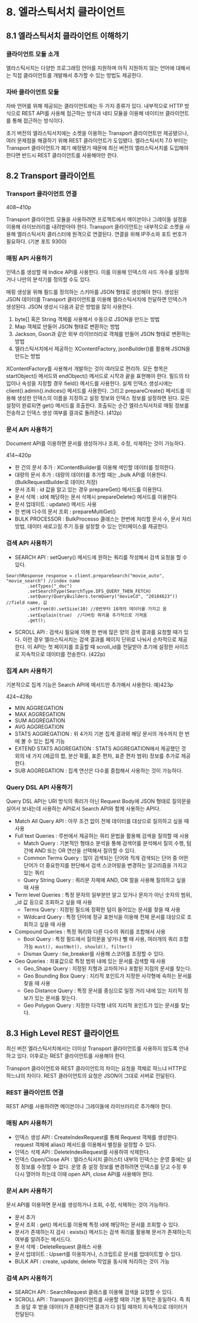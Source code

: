 # 8. 엘라스틱서치 클라이언트
## 8.1 엘라스틱서치 클라이언트 이해하기
### 클라이언트 모듈 소개
엘라스틱서치는 다양한 프로그래밍 언어를 지원하며 아직 지원하지 않는 언어에 대해서는 직접 클라이언트를 개발해서 추가할 수 있는 방법도 제공한다. 

### 자바 클라이언트 모듈
자바 언어를 위해 제공되는 클라이언트에는 두 가지 종류가 있다. 내부적으로 HTTP 방식으로 REST API를 사용해 접근하는 방식과 네티 모듈을 이용해 네이티브 클라이언트를 통해 접근하는 방식이다.

초기 버전의 엘라스틱서치에는 소켓을 이용하는 Transport 클라이언트만 제공됐으나, 여러 문제점을 해결하기 위해 REST 클라이언트가 도입됐다. 엘라스틱서치 7.0 부터는 Transport 클라이언트가 폐기 예정됐기 때문에 최신 버전의 엘라스틱서치를 도입해야 한다면 반드시 REST 클라이언트를 사용해야만 한다.

## 8.2 Transport 클라이언트
### Transport 클라이언트 연결
408~410p

Transport 클라이언트 모듈을 사용하려면 프로젝트에서 메이븐이나 그레이들 설정을 이용해 라이브러리를 내려받아야 한다. Transport 클라이언트는 내부적으로 소켓을 사용해 엘라스틱서치 클러스터에 원격으로 연결된다. 연결을 위해 IP주소와 포트 번호가 필요하다. (기본 포트 9300)

### 매핑 API 사용하기
인덱스를 생성할 때 Indice API를 사용한다. 이를 이용해 인덱스의 샤드 개수를 설정하거나 나만의 분석기를 정의할 수도 있다.

매핑 생성을 위해 필드를 정의하는 스키마를 JSON 형태로 생성해야 한다. 생성된 JSON 데이터를 Transport 클라이언트를 이용해 엘라스틱서치에 전달하면 인덱스가 생성된다. JSON 생성시 다음과 같은 방법을 많이 사용한다.
1. byte[] 혹은 String 객체를 사용해서 수동으로 JSON을 만드는 방법
2. Map 객체로 만들어 JSON 형태로 변환하는 방법
3. Jackson, Gson과 같은 외부 라이브러리로 객체를 만들어 JSON 형태로 변환하는 방법
4. 엘라스틱서치에서 제공하는 XContentFactory, jsonBuilder()를 활용해 JSON을 만드는 방법

XContentFactory를 사용해서 개발하는 것이 여러모로 편리하. 모든 항목은 startObject() 메서드와 endObject() 메서드로 시작과 끝을 표현해야 한다. 필드의 타입이나 속성을 지정할 경우 field() 메서드를 사용한다. 실제 인덱스 생성시에는 client().admin().indices() 메서드를 사용한다. 그리고 prepareCreate() 메서드를 이용해 생성한 인덱스의 이름을 지정하고 설정 정보와 인덱스 정보를 설정하면 된다.
모든 설정이 완료되면 get() 메서드를 호출한다. 호출되는 순간 엘라스틱서치로 매핑 정보를 전송하고 인덱스 생성 여부를 결과로 돌려준다. (412p)

### 문서 API 사용하기
Document API를 이용하면 문서를 생성하거나 조회, 수정, 삭제하는 것이 가능하다. 

414~420p
* 한 건의 문서 추가 : XContentBuilder를 이용해 색인할 데이터를 정의한다. 
* 대량의 문서 추가 : 대량의 데이터를 추가할 때는 _bulk API를 이용한다. (BulkRequestBuilder로 데이터 저장)
* 문서 조회 : id 값을 알고 있는 경우 prepareGet() 메서드를 이용한다. 
* 문서 삭제 : id에 해당하는 문서 삭제시 prepareDelete() 메서드를 이용한다.
* 문서 업데이트 : update() 메서드 사용
* 한 번에 다수의 문서 조회 : prepareMultiGet()
* BULK PROCESSOR : BulkProcesso 클래스는 한번에 처리할 문서 수, 문서 처리 방법, 데이터 새로고침 주기 등을 설정할 수 있는 인터페이스를 제공한다.

### 검색 API 사용하기
* SEARCH API : setQuery() 메서드에 원하는 쿼리를 작성해서 검색 요청을 할 수 있다.

```
SearchResponse response = client.prepareSearch("movie_auto", "movie_search") //index name
        .setTypes("_doc")
        .setSearchType(SearchType.DFS_QUERY_THEN_FETCH)
        .setQuery(QueryBuilders.termQuery("movieCd", "20184623")) //field name, 값
        .setFrom(0).setSize(10) //0번부터 10개의 데이터를 가지고 옴
        .setExplain(true)  //디버킹 쿼리를 추가적으로 가져옴
        .get();
```

* SCROLL API : 검색시 필요에 의해 한 번에 많은 양의 검색 결과를 요청할 때가 있다. 이런 경우 엘라스틱서치는 검색 결과를 페이지 단위로 나눠서 순차적으로 제공한다. 이 API는 첫 페이지를 호출할 때 scroll_id를 전달받아 초기에 설정한 사이즈로 지속적으로 데이터를 전송한다. (422p)

### 집계 API 사용하기
기본적으로 집계 기능은 Search API에 메서드만 추가해서 사용한다. 예)423p

424~428p
* MIN AGGREGATION
* MAX AGGREGATION
* SUM AGGREGATION
* AVG AGGREGATION
* STATS AGGREGATION : 위 4가지 기본 집계 결과와 해당 문서의 개수까지 한 번에 볼 수 있는 집계 기능
* EXTEND STATS AGGREGATION : STATS AGGREGATION에서 제공했던 것 외의 네 가지 (제곱의 합, 분산 확률, 표준 편차, 표준 편차 범위) 정보를 추가로 제공한다.
* SUB AGGREGATION : 집계 연산은 다수를 중첩해서 사용하는 것이 가능하다. 

### Query DSL API 사용하기
Query DSL API는 URI 방식의 쿼리가 아닌 Request Body에 JSON 형태로 질의문을 실어서 보내는데 사용하는 API로서 Search API와 함께 사용하는 API다.

* Match All Query API : 아무 조건 없이 전체 데이터를 대상으로 질의하고 싶을 때 사용
* Full text Queries : 루씬에서 제공하는 쿼리 문법을 활용해 검색을 질의할 때 사용
  * Match Query : 기본적인 형태소 분석을 통해 검색어를 분석해서 질의 수행, 텀 간에 AND 또는 OR 연산을 선택해서 질의할 수 있다.
  * Common Terms Query : 많이 검색되는 단어와 적게 검색되는 단어 중 어떤 단어가 더 중요한지를 판단해서 검색 스코어링을 변경하는 알고리즘을 가지고 있는 쿼리
  * Query String Query : 쿼리문 자체에 AND, OR 절을 사용해 질의하고 싶을 때 사용
* Term level Queries : 특정 문자의 일부분만 알고 있거나 문자가 아닌 숫자의 범위, _id 값 등으로 조회하고 싶을 때 사용
  * Terms Query : 지정된 필드에 정확한 텀이 들어있는 문서를 찾을 때 사용
  * Wildcard Query : 특정 단어에 정규 표현식을 이용해 전체 문서를 대상으로 조회하고 싶을 때 사용
* Compound Queries : 특정 쿼리와 다른 다수의 쿼리를 조합해서 사용
  * Bool Query : 특정 필드에서 질의문을 넣거나 뺄 때 사용, 여러개의 쿼리 조합 가능 `must(), mustNot(), should(), filter()`
  * Dismax Query : tie_breaker를 사용해 스코어를 조정할 수 있다. 
* Geo Queries : 좌표값으로 특정 범위 내에 있는 문서를 검색할 때 사용
  * Geo_Shape Query : 지정된 지형과 교차하거나 포함된 지점의 문서를 찾는다.
  * Geo Bounding Box Query : 지리적 포인트가 지정한 사각형에 속하는 문서를 찾을 때 사용
  * Geo Distance Query : 특정 문서를 중심으로 일정 거리 내에 있는 지리적 정보가 있는 문서를 찾는다.
  * Geo Polygon Query : 지정한 다각형 내의 지리적 포인트가 있는 문서를 찾는다.

## 8.3 High Level REST 클라이언트
최신 버전 엘라스틱서치에서는 더이상 Transport 클라이언트를 사용하지 않도록 안내하고 있다. 이후로는 REST 클라이언트를 사용해야 한다.

Transport 클라이언트와 REST 클라이언트의 차이는 요청을 객체로 하느냐 HTTP로 하느냐의 차이다. REST 클라이언트의 요청은 JSON이 그대로 서버로 전달된다.

### REST 클라이언트 연결
REST API를 사용하려면 메이븐이나 그레이들에 라이브러리르 추가해야 한다.

### 매핑 API 사용하기
* 인덱스 생성 API : CreateIndexRequest를 통해 Request 객체를 생성한다. request 객체에 alias() 메서드를 이용해서 별칭을 설정할 수 있다.
* 인덱스 삭제 API : DeleteIndexRequest를 사용하여 삭제한다.
* 인덱스 Open/Close API : 엘라스틱서치 클러스터 내부의 인덱스는 운영 중에는 설정 정보를 수정할 수 없다. 운영 중 설정 정보를 변경하려면 인덱스를 닫고 수정 후 다시 열어야 하는데 이때 open API, close API를 사용해야 한다.

### 문서 API 사용하기
문서 API를 이용하면 문서를 생성하거나 조회, 수정, 삭제하는 것이 가능하다. 
* 문서 추가
* 문서 조회 : get() 메서드를 이용해 특정 id에 해당하는 문서를 조회할 수 있다.
* 문서가 존재하는지 검사 : exists() 메서드는 검색 쿼리를 활용해 문서가 존재하는지 여부를 알려주는 메서드다.
* 문서 삭제 : DeleteRequest 클래스 사용
* 문서 업데이트 : Upsert를 이용하거나, 스크립트로 문서를 업데이트할 수 있다.
* BULK API : create, update, delete 작업을 동시에 처리하는 것이 가능

### 검색 API 사용하기
* SEARCH API : SearchRequest 클래스를 이용해 검색을 요청할 수 있다.
* SCROLL API : Transport 클라이언트를 사용할 때와 기본 동작은 동일하다. 즉 최초 응답 후 받을 데이터가 존재한다면 결과가 다 읽힐 때까지 지속적으로 데이터가 전달된다.
